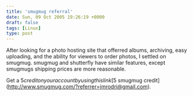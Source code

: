 ```yaml
---
title: 'smugmug referral'
date: Sun, 09 Oct 2005 19:26:19 +0000
draft: false
tags: [Linux]
type: post
---
```


After looking for a photo hosting site that offerred albums, archiving, easy uploading, and the ability for viewers to order photos, I settled on smugmug. smugmug and shutterfly have similar features, except smugmugs shipping prices are more reasonable.

Get a $5 credit on your account by using this link [$5 smugmug credit](http://www.smugmug.com/?referrer=jmrodri@gmail.com).